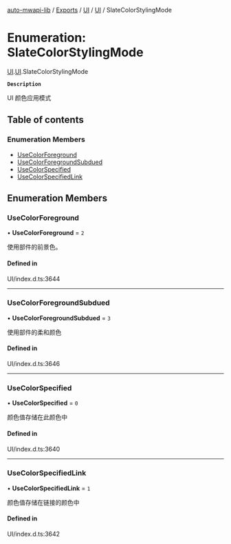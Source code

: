 [auto-mwapi-lib](../README.md) / [Exports](../modules.md) / [UI](../modules/UI.md) / [UI](../modules/UI.UI.md) / SlateColorStylingMode

# Enumeration: SlateColorStylingMode

[UI](../modules/UI.md).[UI](../modules/UI.UI.md).SlateColorStylingMode

**`Description`**

UI 颜色应用模式

## Table of contents

### Enumeration Members

- [UseColorForeground](UI.UI.SlateColorStylingMode.md#usecolorforeground)
- [UseColorForegroundSubdued](UI.UI.SlateColorStylingMode.md#usecolorforegroundsubdued)
- [UseColorSpecified](UI.UI.SlateColorStylingMode.md#usecolorspecified)
- [UseColorSpecifiedLink](UI.UI.SlateColorStylingMode.md#usecolorspecifiedlink)

## Enumeration Members

### UseColorForeground

• **UseColorForeground** = `2`

使用部件的前景色。

#### Defined in

UI/index.d.ts:3644

---

### UseColorForegroundSubdued

• **UseColorForegroundSubdued** = `3`

使用部件的柔和颜色

#### Defined in

UI/index.d.ts:3646

---

### UseColorSpecified

• **UseColorSpecified** = `0`

颜色值存储在此颜色中

#### Defined in

UI/index.d.ts:3640

---

### UseColorSpecifiedLink

• **UseColorSpecifiedLink** = `1`

颜色值存储在链接的颜色中

#### Defined in

UI/index.d.ts:3642
